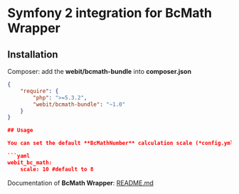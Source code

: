 # Symfony 2 integration for BcMath Wrapper

## Installation

Composer: add the **webit/bcmath-bundle** into **composer.json**

```json
{
    "require": {
        "php": ">=5.3.2",
        "webit/bcmath-bundle": "~1.0"
    }
}

## Usage

You can set the default **BcMathNumber** calculation scale (*config.yml*):

```yaml
webit_bc_math:
    scale: 10 #default to 8
```

Documentation of **BcMath Wrapper**: 
[README.md](https://github.com/dbojdo/bcmath-bundle/blob/master/README.md)
